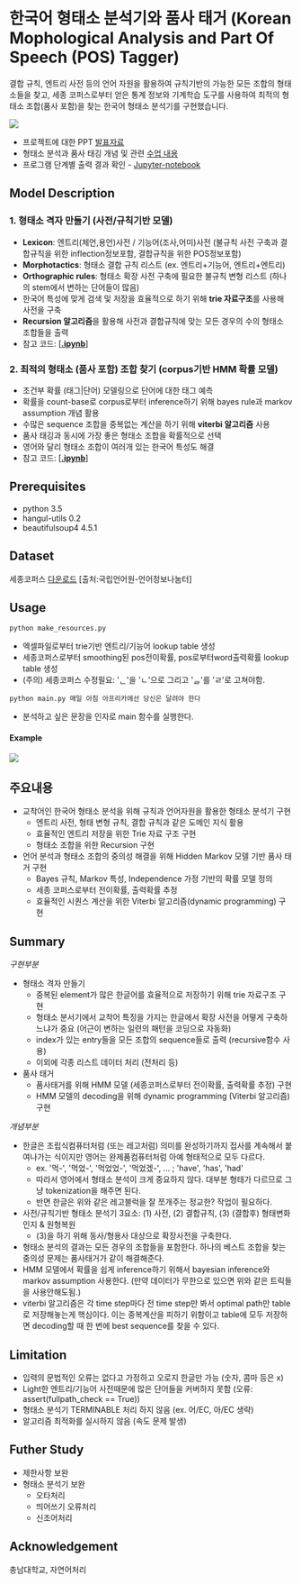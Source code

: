 # 한국어 형태소 분석기와 품사 태거 (Korean Mophological Analysis and Part Of Speech (POS) Tagger)

결합 규칙, 엔트리 사전 등의 언어 자원을 활용하여 규칙기반의 가능한 모든 조합의 형태소들을 찾고, 세종 코퍼스로부터 얻은 통계 정보와 기계학습 도구를 사용하여 최적의 형태소 조합(품사 포함)을 찾는 한국어 형태소 분석기를 구현했습니다.

![](/assets/process.PNG)

* 프로젝트에 대한 PPT [발표자료](https://1drv.ms/p/s!AllPqyV9kKUrklgL_fo6D6U3FLwV)
* 형태소 분석과 품사 태깅 개념 및 관련 [수업 내용](https://github.com/gritmind/my-review-notes/blob/master/media/class/natural-language-processing-chungnam/README.md)
* 프로그램 단계별 출력 결과 확인 - [Jupyter-notebook](https://github.com/gritmind/morph_and_pos_analyzer_korean/tree/master/jupyter_notebooks)


## Model Description

### 1. 형태소 격자 만들기 (사전/규칙기반 모델)

* **Lexicon**: 엔트리(체언,용언)사전 / 기능어(조사,어미)사전 (불규칙 사전 구축과 결합규칙을 위한 inflection정보포함, 결합규칙을 위한 POS정보포함) 
* **Morphotactics**: 형태소 결합 규칙 리스트 (ex. 엔트리+기능어, 엔트리+엔트리)
* **Orthographic rules**: 형태소 확장 사전 구축에 필요한 불규칙 변형 리스트 (하나의 stem에서 변하는 단어들이 많음)
* 한국어 특성에 맞게 검색 및 저장을 효율적으로 하기 위해 **trie 자료구조**를 사용해 사전을 구축
* **Recursion 알고리즘**을 활용해 사전과 결합규칙에 맞는 모든 경우의 수의 형태소 조합들을 출력 
* 참고 코드: [[**.ipynb**](https://nbviewer.jupyter.org/github/gritmind/review/blob/master/code/task/codes/lexical_recursion.ipynb)]

### 2. 최적의 형태소 (품사 포함) 조합 찾기 (corpus기반 HMM 확률 모델) 

* 조건부 확률 (태그|단어) 모델링으로 단어에 대한 태그 예측
* 확률을 count-base로 corpus로부터 inference하기 위해 bayes rule과 markov assumption 개념 활용
* 수많은 sequence 조합을 중복없는 계산을 하기 위해 **viterbi 알고리즘** 사용
* 품사 태깅과 동시에 가장 좋은 형태소 조합을 확률적으로 선택
* 영어와 달리 형태소 조합이 여러개 있는 한국어 특성도 해결
* 참고 코드: [[**.ipynb**](https://nbviewer.jupyter.org/github/gritmind/review/blob/master/code/task/codes/pos_viterbi.ipynb)]

## Prerequisites

* python 3.5
* hangul-utils 0.2
* beautifulsoup4 4.5.1

## Dataset

세종코퍼스 [다운로드](https://drive.google.com/open?id=0By4RRGJEeCR5OFo4NHdrZkdMNkE) [출처:국립언어원-언어정보나눔터]

## Usage
```
python make_resources.py
```
* 엑셀파일로부터 trie기반 엔트리/기능어 lookup table 생성
* 세종코퍼스로부터 smoothing된 pos전이확률, pos로부터word출력확률 lookup table 생성 
* (주의) 세종코퍼스 수정필요: 'ᆫ'을 'ㄴ'으로 그리고 'ᆯ'를 'ㄹ'로 고쳐야함.
```
python main.py 매일 아침 아프리카에선 당신은 달려야 한다
```
* 분석하고 싶은 문장을 인자로 main 함수를 실행한다.

#### Example
![](assets/example2.PNG)

## 주요내용

* 교착어인 한국어 형태소 분석을 위해 규칙과 언어자원을 활용한 형태소 분석기 구현
    - 엔트리 사전, 형태 변형 규칙, 결합 규칙과 같은 도메인 지식 활용
    - 효율적인 엔트리 저장을 위한 Trie 자료 구조 구현
    - 형태소 조합을 위한 Recursion 구현
* 언어 분석과 형태소 조합의 중의성 해결을 위해 Hidden Markov 모델 기반 품사 태거 구현
    - Bayes 규칙, Markov 특성, Independence 가정 기반의 확률 모델 정의
    - 세종 코퍼스로부터 전이확률, 출력확률 추정
    - 효율적인 시퀀스 계산을 위한 Viterbi 알고리즘(dynamic programming) 구현

## Summary
_구현부분_
* 형태소 격자 만들기
   * 중복된 element가 많은 한글어를 효율적으로 저장하기 위해 trie 자료구조 구현 
   * 형태소 분서기에서 교착어 특징을 가지는 한글에서 확장 사전을 어떻게 구축하느냐가 중요 (어근이 변하는 일련의 패턴을 코딩으로 자동화)
   * index가 있는 entry들을 모든 조합의 sequence들로 출력 (recursive함수 사용)
   * 이외에 각종 리스트 데이터 처리 (전처리 등)
* 품사 태거
   * 품사태거를 위해 HMM 모델 (세종코퍼스로부터 전이확률, 출력확률 추정) 구현
   * HMM 모델의 decoding을 위해 dynamic programming (Viterbi 알고리즘) 구현

_개념부분_
* 한글은 조립식컴퓨터처럼 (또는 레고처럼) 의미를 완성하기까지 접사를 계속해서 붙여나가는 식이지만 영어는 완제품컴퓨터처럼 아예 형태적으로 모두 다르다. 
   * ex. '먹-', '먹었-', '먹었었-', '먹었겠-', ...  ; 'have', 'has', 'had' 
   * 따라서 영어에서 형태소 분석이 크게 중요하지 않다. 대부분 형태가 다르므로 그냥 tokenization을 해주면 된다.
   * 반면 한글은 위와 같은 레고블럭을 잘 쪼개주는 정교한? 작업이 필요하다.
* 사전/규칙기반 형태소 분석기 3요소: (1) 사전, (2) 결합규칙, (3) (결합후) 형태변화인지 & 원형복원 
   * (3)을 하기 위해 동사/형용사 대상으로 확장사전을 구축한다.
* 형태소 분석의 결과는 모든 경우의 조합들을 포함한다. 하나의 베스트 조합을 찾는 중의성 문제는 품사태거가 같이 해결해준다.
* HMM 모델에서 확률을 쉽게 inference하기 위해서 bayesian inference와 markov assumption 사용한다. (만약 데이터가 무한으로 있으면 위와 같은 트릭들을 사용안해도됨.)
* viterbi 알고리즘은 각 time step마다 전 time step만 봐서 optimal path만 table로 저장해놓는게 핵심이다. 이는 중복계산을 피하기 위함이고 table에 모두 저장하면 decoding할 때 한 번에 best sequence를 찾을 수 있다.

## Limitation
* 입력의 문법적인 오류는 없다고 가정하고 오로지 한글만 가능 (숫자, 콤마 등은 x)
* Light한 엔트리/기능어 사전때문에 많은 단어들을 커버하지 못함 (오류: assert(fullpath_check == True))
* 형태소 분석기 TERMINABLE 처리 하지 않음 (ex. 어/EC, 아/EC 생략)
* 알고리즘 최적화를 실시하지 않음 (속도 문제 발생)

## Futher Study

* 제한사항 보완
* 형태소 분석기 보완
   * 오타처리
   * 띄어쓰기 오류처리
   * 신조어처리

## Acknowledgement

충남대학교, 자연어처리
